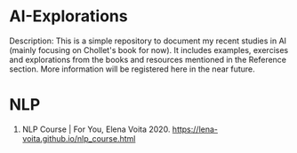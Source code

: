 # AI-Explorations 

Description: This is a simple repository to document my recent studies in AI (mainly focusing on Chollet's book for now). It includes examples, exercises and explorations from the books and resources mentioned in the Reference section. More information will be registered here in the near future.

# NLP 

1. NLP Course | For You, Elena Voita 2020. https://lena-voita.github.io/nlp_course.html

